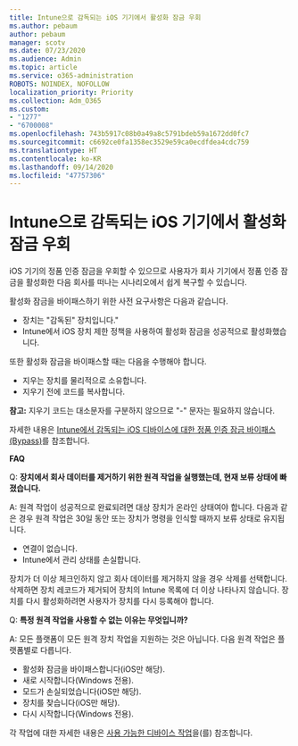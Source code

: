 ```yaml
---
title: Intune으로 감독되는 iOS 기기에서 활성화 잠금 우회
ms.author: pebaum
author: pebaum
manager: scotv
ms.date: 07/23/2020
ms.audience: Admin
ms.topic: article
ms.service: o365-administration
ROBOTS: NOINDEX, NOFOLLOW
localization_priority: Priority
ms.collection: Adm_O365
ms.custom:
- "1277"
- "6700008"
ms.openlocfilehash: 743b5917c08b0a49a8c5791bdeb59a1672dd0fc7
ms.sourcegitcommit: c6692ce0fa1358ec3529e59ca0ecdfdea4cdc759
ms.translationtype: HT
ms.contentlocale: ko-KR
ms.lasthandoff: 09/14/2020
ms.locfileid: "47757306"
---
```

# <a name="bypass-activation-lock-on-supervised-ios-devices-with-intune"></a>Intune으로 감독되는 iOS 기기에서 활성화 잠금 우회

iOS 기기의 정품 인증 잠금을 우회할 수 있으므로 사용자가 회사 기기에서 정품 인증 잠금을 활성화한 다음 회사를 떠나는 시나리오에서 쉽게 복구할 수 있습니다.

활성화 잠금을 바이패스하기 위한 사전 요구사항은 다음과 같습니다.

- 장치는 "감독된" 장치입니다."
- Intune에서 iOS 장치 제한 정책을 사용하여 활성화 잠금을 성공적으로 활성화했습니다.

또한 활성화 잠금을 바이패스할 때는 다음을 수행해야 합니다.

- 지우는 장치를 물리적으로 소유합니다.
- 지우기 전에 코드를 복사합니다.

**참고:** 지우기 코드는 대소문자를 구분하지 않으므로 "-" 문자는 필요하지 않습니다.

자세한 내용은 [Intune에서 감독되는 iOS 디바이스에 대한 정품 인증 잠금 바이패스(Bypass)](https://docs.microsoft.com/intune/device-activation-lock-bypass)를 참조합니다.

**FAQ**

Q: **장치에서 회사 데이터를 제거하기 위한 원격 작업을 실행했는데, 현재 보류 상태에 빠졌습니다.**

A: 원격 작업이 성공적으로 완료되려면 대상 장치가 온라인 상태여야 합니다. 다음과 같은 경우 원격 작업은 30일 동안 또는 장치가 명령을 인식할 때까지 보류 상태로 유지됩니다.

- 연결이 없습니다.
- Intune에서 관리 상태를 손실합니다.

장치가 더 이상 체크인하지 않고 회사 데이터를 제거하지 않을 경우 삭제를 선택합니다. 삭제하면 장치 레코드가 제거되어 장치의 Intune 목록에 더 이상 나타나지 않습니다. 장치를 다시 활성화하려면 사용자가 장치를 다시 등록해야 합니다.

Q: **특정 원격 작업을 사용할 수 없는 이유는 무엇입니까?**

A: 모든 플랫폼이 모든 원격 장치 작업을 지원하는 것은 아닙니다. 다음 원격 작업은 플랫폼별로 다릅니다.

- 활성화 잠금을 바이패스합니다(iOS만 해당).
- 새로 시작합니다(Windows 전용).
- 모드가 손실되었습니다(iOS만 해당).
- 장치를 찾습니다(iOS만 해당).
- 다시 시작합니다(Windows 전용).

각 작업에 대한 자세한 내용은 [사용 가능한 디바이스 작업](https://docs.microsoft.com/intune/device-management#available-device-actions)을(를) 참조합니다.